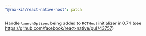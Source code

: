 ```yaml
---
"@rnx-kit/react-native-host": patch
---
```


Handle `launchOptions` being added to `RCTHost` initializer in 0.74 (see https://github.com/facebook/react-native/pull/43757)
